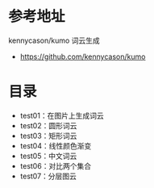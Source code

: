 # 参考地址
kennycason/kumo 词云生成
- https://github.com/kennycason/kumo

# 目录
- test01：在图片上生成词云
- test02：圆形词云
- test03：矩形词云
- test04：线性颜色渐变
- test05：中文词云
- test06：对比两个集合
- test07：分层图云